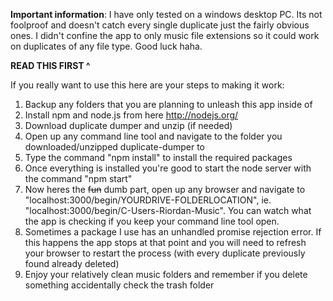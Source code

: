 **Important information**: 
    I have only tested on a windows desktop PC.
    Its not foolproof and doesn't catch every single duplicate just the fairly obvious ones.
    I didn't confine the app to only music file extensions so it could work on duplicates of any file type.
    Good luck haha.
    
**READ THIS FIRST ^**


If you really want to use this here are your steps to making it work:
  1. Backup any folders that you are planning to unleash this app inside of
  2. Install npm and node.js from here http://nodejs.org/
  3. Download duplicate dumper and unzip (if needed)
  4. Open up any command line tool and navigate to the folder you downloaded/unzipped duplicate-dumper to
  5. Type the command "npm install" to install the required packages
  6. Once everything is installed you're good to start the node server with the command "npm start"
  7. Now heres the ~~fun~~ dumb part, open up any browser and navigate to "localhost:3000/begin/YOURDRIVE-FOLDERLOCATION", ie. "localhost:3000/begin/C-Users-Riordan-Music".  You can watch what the app is checking if you keep your command line tool open.   
  8. Sometimes a package I use has an unhandled promise rejection error. If this happens the app stops at that point and 
  you will need to refresh your browser to restart the process (with every duplicate previously found already deleted)
  9. Enjoy your relatively clean music folders and remember if you delete something accidentally check the trash folder
